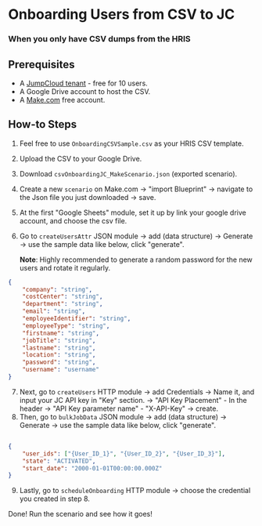 # Onboarding Users from CSV to JC
### When you only have CSV dumps from the HRIS

## Prerequisites
* A [JumpCloud tenant](https://jumpcloud.com/) - free for 10 users.
* A Google Drive account to host the CSV.
* A [Make.com](https://www.make.com/en) free account.


## How-to Steps

1. Feel free to use `OnboardingCSVSample.csv` as your HRIS CSV template. 
2. Upload the CSV to your Google Drive.
3. Download `csvOnboardingJC_MakeScenario.json` (exported scenario). 
4. Create a new `scenario` on Make.com -> "import Blueprint" -> navigate to the Json file you just downloaded -> save. 
5. At the first "Google Sheets" module, set it up by link your google drive account, and choose the csv file.
6. Go to `createUsersAttr` JSON module -> add (data structure) -> Generate -> use the sample data like below, click "generate".

    **Note**: Highly recommended to generate a random password for the new users and rotate it regularly. 
```JSON
{
    "company": "string",
    "costCenter": "string",
    "department": "string",
    "email": "string",
    "employeeIdentifier": "string",
    "employeeType": "string",
    "firstname": "string",
    "jobTitle": "string",
    "lastname": "string",
    "location": "string",
    "password": "string",
    "username": "username"
}

```

7. Next, go to `createUsers` HTTP module -> add Credentials -> Name it, and input your JC API key in "Key" section. -> "API Key Placement" - In the header -> "API Key parameter name" - "X-API-Key" -> create.
8. Then, go to `bulkJobData` JSON module -> add (data structure) -> Generate -> use the sample data like below, click "generate".
```JSON

{
    "user_ids": ["{User_ID_1}", "{User_ID_2}", "{User_ID_3}"],
    "state": "ACTIVATED",
    "start_date": "2000-01-01T00:00:00.000Z"
}
```
9. Lastly, go to `scheduleOnboarding` HTTP module -> choose the credential you created in step 8. 

Done! Run the scenario and see how it goes!